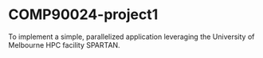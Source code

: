 # COMP90024-project1
To implement a simple, parallelized application leveraging the University of Melbourne HPC facility SPARTAN.
